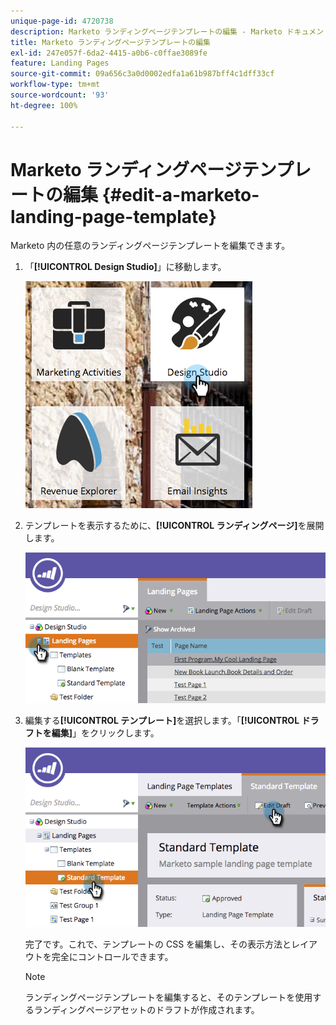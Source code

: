 ```yaml
---
unique-page-id: 4720738
description: Marketo ランディングページテンプレートの編集 - Marketo ドキュメント - 製品ドキュメント
title: Marketo ランディングページテンプレートの編集
exl-id: 247e057f-6da2-4415-a0b6-c0ffae3089fe
feature: Landing Pages
source-git-commit: 09a656c3a0d0002edfa1a61b987bff4c1dff33cf
workflow-type: tm+mt
source-wordcount: '93'
ht-degree: 100%

---
```


# Marketo ランディングページテンプレートの編集 {#edit-a-marketo-landing-page-template}

Marketo 内の任意のランディングページテンプレートを編集できます。

1. 「**[!UICONTROL Design Studio]**」に移動します。

   ![](assets/designstudio.png)

1. テンプレートを表示するために、**[!UICONTROL ランディングページ]**&#x200B;を展開します。

   ![](assets/image2015-5-21-12-3a40-3a3.png)

1. 編集する&#x200B;**[!UICONTROL テンプレート]**&#x200B;を選択します。「**[!UICONTROL ドラフトを編集]**」をクリックします。

   ![](assets/image2015-5-21-12-3a37-3a54.png)

   完了です。これで、テンプレートの CSS を編集し、その表示方法とレイアウトを完全にコントロールできます。

   >[!NOTE]
   >
   >ランディングページテンプレートを編集すると、そのテンプレートを使用するランディングページアセットのドラフトが作成されます。
